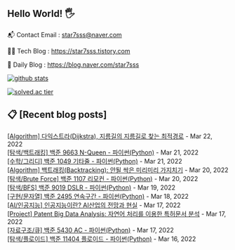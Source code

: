 ## Hello World! 🖐

📬 Contact Email : star7sss@naver.com

👨‍💻 Tech Blog : https://star7sss.tistory.com

🤪 Daily Blog : https://blog.naver.com/star7sss

[![github stats](https://github-readme-stats.vercel.app/api?username=jangThang&show_icons=true&hide_border=False)](https://star7sss.tistory.com)

[![solved.ac tier](http://mazassumnida.wtf/api/v2/generate_badge?boj=star7sss)](https://solved.ac/star7sss)

## 📋 [Recent blog posts]
[[Algorithm] 다익스트라(Dijkstra), 지름길의 지름길로 찾는 최적경로](https://star7sss.tistory.com/356) - Mar 22, 2022<br>
[[탐색/백트래킹] 백준 9663 N-Queen - 파이썬(Python)](https://star7sss.tistory.com/353) - Mar 21, 2022<br>
[[수학/그리디] 백준 1049 기타줄 - 파이썬(Python)](https://star7sss.tistory.com/295) - Mar 21, 2022<br>
[[Algorithm] 백트래킹(Backtracking): 안될 싹은 미리미리 가지치기](https://star7sss.tistory.com/352) - Mar 20, 2022<br>
[[탐색/Brute Force] 백준 1107 리모컨 - 파이썬(Python)](https://star7sss.tistory.com/294) - Mar 20, 2022<br>
[[탐색/BFS] 백준 9019 DSLR - 파이썬(Python)](https://star7sss.tistory.com/293) - Mar 19, 2022<br>
[[구현/문자열] 백준 2495 연속구간 - 파이썬(Python)](https://star7sss.tistory.com/292) - Mar 18, 2022<br>
[[AI/인공지능] 인공지능이란? AI산업의 전망과 현실](https://star7sss.tistory.com/345) - Mar 17, 2022<br>
[[Project] Patent Big Data Analysis: 자연어 처리를 이용한 특허문서 분석](https://star7sss.tistory.com/344) - Mar 17, 2022<br>
[[자료구조/큐] 백준 5430 AC - 파이썬(Python)](https://star7sss.tistory.com/291) - Mar 17, 2022<br>
[[탐색/플로이드] 백준 11404 플로이드 - 파이썬(Python)](https://star7sss.tistory.com/340) - Mar 16, 2022<br>
